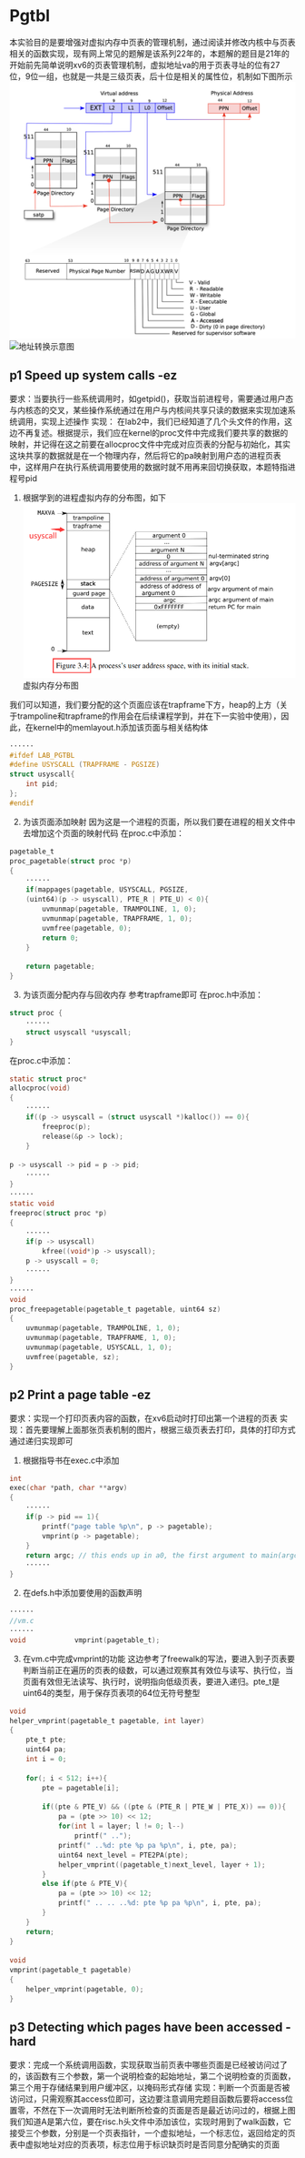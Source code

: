 # Pgtbl
本实验目的是要增强对虚拟内存中页表的管理机制，通过阅读并修改内核中与页表相关的函数实现，现有网上常见的题解是该系列22年的，本题解的题目是21年的
开始前先简单说明xv6的页表管理机制，虚拟地址va的用于页表寻址的位有27位，9位一组，也就是一共是三级页表，后十位是相关的属性位，机制如下图所示![输入图片说明](/imgs/2025-08-13/UZqIRcUFSskBQSV4.png)![地址转换](https://i-blog.csdnimg.cn/blog_migrate/3d49e116164758cd91e905c366296286.png)示意图
## p1 Speed up system calls -ez
要求：当要执行一些系统调用时，如getpid()，获取当前进程号，需要通过用户态与内核态的交叉，某些操作系统通过在用户与内核间共享只读的数据来实现加速系统调用，实现上述操作
实现：
在lab2中，我们已经知道了几个头文件的作用，这边不再复述。根据提示，我们应在kernel的proc文件中完成我们要共享的数据的映射，并记得在这之前要在allocproc文件中完成对应页表的分配与初始化，其实这块共享的数据就是在一个物理内存，然后将它的pa映射到用户态的进程页表中，这样用户在执行系统调用要使用的数据时就不用再来回切换获取，本题特指进程号pid
1. 根据学到的进程虚拟内存的分布图，如下![输入图片说明](/imgs/2025-08-14/uw4sKHFW0Mjb4Dhp.png)虚拟内存分布图

我们可以知道，我们要分配的这个页面应该在trapframe下方，heap的上方（关于trampoline和trapframe的作用会在后续课程学到，并在下一实验中使用），因此，在kernel中的memlayout.h添加该页面与相关结构体
```c
······
#ifdef LAB_PGTBL
#define USYSCALL (TRAPFRAME - PGSIZE)
struct usyscall{
	int pid;
};
#endif
```
2. 为该页面添加映射
因为这是一个进程的页面，所以我们要在进程的相关文件中去增加这个页面的映射代码
在proc.c中添加：
```c
pagetable_t
proc_pagetable(struct proc *p)
{
	······
	if(mappages(pagetable, USYSCALL, PGSIZE,
	(uint64)(p -> usyscall), PTE_R | PTE_U) < 0){
		uvmunmap(pagetable, TRAMPOLINE, 1, 0);
		uvmunmap(pagetable, TRAPFRAME, 1, 0);
		uvmfree(pagetable, 0);
		return 0;
	}

	return pagetable;
}
```
3. 为该页面分配内存与回收内存
参考trapframe即可
在proc.h中添加：
```c
struct proc {
	······
	struct usyscall *usyscall;
}
```
在proc.c中添加：
```c
static struct proc*
allocproc(void)
{
	······
	if((p -> usyscall = (struct usyscall *)kalloc()) == 0){
		freeproc(p);
		release(&p -> lock);
	}

p -> usyscall -> pid = p -> pid;
	······
}
······
static void
freeproc(struct proc *p)
{
	······
	if(p -> usyscall)
		kfree((void*)p -> usyscall);
	p -> usyscall = 0;
	······
}
······
void
proc_freepagetable(pagetable_t pagetable, uint64 sz)
{
	uvmunmap(pagetable, TRAMPOLINE, 1, 0);
	uvmunmap(pagetable, TRAPFRAME, 1, 0);
	uvmunmap(pagetable, USYSCALL, 1, 0);
	uvmfree(pagetable, sz);
}
```
## p2 Print a page table -ez
要求：实现一个打印页表内容的函数，在xv6启动时打印出第一个进程的页表
实现：首先要理解上面那张页表机制的图片，根据三级页表去打印，具体的打印方式通过递归实现即可
1. 根据指导书在exec.c中添加
```c
int
exec(char *path, char **argv)
{
	······
	if(p -> pid == 1){
		printf("page table %p\n", p -> pagetable);
		vmprint(p -> pagetable);
	}
	return argc; // this ends up in a0, the first argument to main(argc, argv)
	······
}
```
2. 在defs.h中添加要使用的函数声明
```c
······
//vm.c
······
void			vmprint(pagetable_t);
```
3. 在vm.c中完成vmprint的功能
这边参考了freewalk的写法，要进入到子页表要判断当前正在遍历的页表的级数，可以通过观察其有效位与读写、执行位，当页面有效但无法读写、执行时，说明指向低级页表，要进入递归。pte_t是uint64的类型，用于保存页表项的64位无符号整型
```c
void
helper_vmprint(pagetable_t pagetable, int layer)
{
    pte_t pte;
    uint64 pa;
    int i = 0;

    for(; i < 512; i++){
        pte = pagetable[i];

        if((pte & PTE_V) && ((pte & (PTE_R | PTE_W | PTE_X)) == 0)){
            pa = (pte >> 10) << 12;
            for(int l = layer; l != 0; l--)
                printf(" ..");
            printf(" ..%d: pte %p pa %p\n", i, pte, pa);
            uint64 next_level = PTE2PA(pte);
            helper_vmprint((pagetable_t)next_level, layer + 1);
        }
        else if(pte & PTE_V){
            pa = (pte >> 10) << 12;
            printf(" .. .. ..%d: pte %p pa %p\n", i, pte, pa);
        }
    }
    return;
}

void
vmprint(pagetable_t pagetable)
{
    helper_vmprint(pagetable, 0);
}
```
## p3 Detecting which pages have been accessed -hard
要求：完成一个系统调用函数，实现获取当前页表中哪些页面是已经被访问过了的，该函数有三个参数，第一个说明检查的起始地址，第二个说明检查的页面数，第三个用于存储结果到用户缓冲区，以掩码形式存储
实现：判断一个页面是否被访问过，只需观察其access位即可，这边要注意调用完题目函数后要将access位置零，不然在下一次调用时无法判断所检查的页面是否是最近访问过的，根据上图我们知道A是第六位，要在risc.h头文件中添加该位，实现时用到了walk函数，它接受三个参数，分别是一个页表指针，一个虚拟地址，一个标志位，返回给定的页表中虚拟地址对应的页表项，标志位用于标识缺页时是否同意分配确实的页面
<!--stackedit_data:
eyJoaXN0b3J5IjpbODU0Nzg3NTEyLC0xMTQ1MjI4MDk4LC0zND
c2NDIxMjcsLTgzNzIwMzE3MiwxODgzMTk4OTEsLTk2NDk2MTQ4
NiwtMTQzODkxNjcyMywxMTYxMDM4MTIyLC0xMTgzNDQsLTIxND
MxODIzMTgsMjYwOTcxNzMsLTE5MjQwOTE1MDIsLTg2Nzg0MTcx
MSw0MDUyMzY4MThdfQ==
-->
